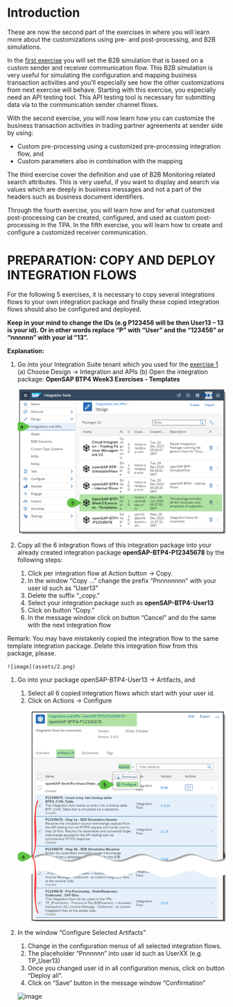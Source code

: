 # **Introduction**

These are now the second part of the exercises in where you will learn more about the customizations using pre- and post-processing, and B2B simulations. 

In the [first exercise](https://github.com/SAP-samples/integration-suite-b2b-exercises-basic/tree/main/exercises/Ex01) you will set the B2B simulation that is based on a custom sender and receiver communication flow. This B2B simulation is very useful for simulating the configuration and mapping business transaction activities and you’ll especially see how the other customizations from next exercise will behave. Starting with this exercise, you especially need an API testing tool. This API testing tool is necessary for submitting data via to the communication sender channel flows.

With the second exercise, you will now learn how you can customize the business transaction activities in trading partner agreements at sender side by using:

+ Custom pre-processing using a customized pre-processing integration flow, and
+ Custom parameters also in combination with the mapping

The third exercise cover the definition and use of B2B Monitoring related search attributes. This is very useful, if you want to display and search via values which are deeply in business messages and not a part of the headers such as business document identifiers.

Through the fourth exercise, you will learn how and for what customized post-processing can be created, configured, and used as custom post-processing in the TPA.
In the fifth exercise, you will learn how to create and configure a customized receiver communication.
 
# **PREPARATION: COPY AND DEPLOY INTEGRATION FLOWS**

For the following 5 exercises, it is necessary to copy several integrations flows to your own integration package and finally these copied integration flows should also be configured and deployed.

**Keep in your mind to change the IDs (e.g P123456 will be then User13 – 13 is your id). Or in other words replace “P” with “User” and the “123456” or “nnnnnn” with your id “13”.**


**Explanation:**

1. Go into your Integration Suite tenant which you used for the [exercise 1](https://github.com/SAP-samples/integration-suite-b2b-exercises-basic/tree/main/exercises/Ex01)
(a)	Choose Design -> Integration and APIs
(b)	Open the integration package: **OpenSAP BTP4 Week3 Exercises - Templates**

     ![image](assets/1.png)


1. Copy all the 6 integration flows of this integration package into your already created integration package **openSAP-BTP4-P12345678** by the following steps:
    1.	Click per integration flow at Action button -> Copy.
    2.	In the window “Copy …” change the prefix “Pnnnnnnnn” with your user id such as “User13” 
    3.	Delete the suffix “_copy.”
    4.	Select your integration package such as **openSAP-BTP4-User13**
    5.	Click on button “Copy.” 
    6.	In the message window click on button “Cancel” and do the same with the next integration flow

Remark: You may have mistakenly copied the integration flow to the same template integration package. Delete this integration flow from this package, please.

    ![image](assets/2.png)


1. Go into your package openSAP-BTP4-User13 -> Artifacts, and
    1.	Select all 6 copied integration flows which start with your user id.
    2.	Click on Actions -> Configure

    ![image](assets/3.png)


1. In the window “Configure Selected Artifacts”
    1.	Change in the configuration menus of all selected integration flows. 
    2.	The placeholder “Pnnnnnn” into user id such as UserXX (e.g. TP_User13)
    3.	Once you changed user id in all configuration menus, click on button “Deploy all”.
    4.	Click on “Save” button in the message window “Confirmation”

    ![image](4.png)

